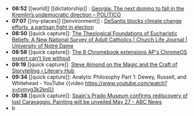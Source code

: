 - **06:52** [[world]] [[dictatorship]] : [Georgia: The next domino to fall in the Kremlin’s undemocratic direction – POLITICO](https://www.politico.eu/article/georgia-russia-democracy-foreign-agents-law-protest/ "Georgia: The next domino to fall in the Kremlin’s undemocratic direction – POLITICO")
- **07:07** [[my-places]] [[environment]] : [DeSantis blocks climate change efforts, a partisan fight in election](https://www.tallahassee.com/story/news/politics/2024/05/06/desantis-blocks-climate-change-efforts-a-partisan-fight-in-election/73546118007/ "DeSantis blocks climate change efforts, a partisan fight in election")
- **08:50** [[quick capture]]:  [The Theological Foundations of Eucharistic Beliefs: A New National Survey of Adult Catholics | Church Life Journal | University of Notre Dame](https://churchlifejournal.nd.edu/articles/the-theological-foundations-of-eucharistic-beliefs-a-national-survey-of-adult-catholics/)
- **08:58** [[quick capture]]:  [The 8 Chromebook extensions AP's ChromeOS expert can't live without](https://www.androidpolice.com/best-chromebook-extensions/)
- **09:19** [[quick capture]]:  [Steve Almond on the Magic and the Craft of Storytelling ‹ Literary Hub](https://lithub.com/steve-almond-on-the-magic-and-the-craft-of-storytelling/)
- **09:34** [[quick capture]]:  Analytic Philosophy Part 1: Dewey, Russell, and Whitehead - YouTube {{video https://www.youtube.com/watch?v=tvmyg3k2knI}}
- **09:38** [[quick capture]]:  [Spain's Prado Museum confirms rediscovery of lost Caravaggio. Painting will be unveiled May 27 - ABC News](https://abcnews.go.com/Entertainment/wireStory/spains-prado-museum-confirms-rediscovery-lost-caravaggio-painting-109950904)
- b
